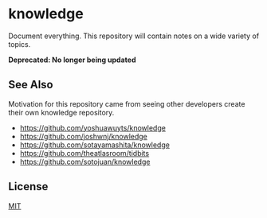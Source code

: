 # knowledge

Document everything. This repository will contain notes on a wide variety of topics.

**Deprecated: No longer being updated**

## See Also

Motivation for this repository came from seeing other developers create their own knowledge repository.

- https://github.com/yoshuawuyts/knowledge
- https://github.com/joshwnj/knowledge
- https://github.com/sotayamashita/knowledge
- https://github.com/theatlasroom/tidbits
- https://github.com/sotojuan/knowledge

## License

[MIT](https://tldrlegal.com/license/mit-license)
